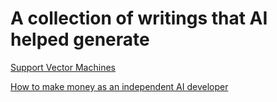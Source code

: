 # A collection of writings that AI helped generate

[Support Vector Machines](/SVM/index.md)

[How to make money as an independent AI developer](/blog/ai_developer.md)
